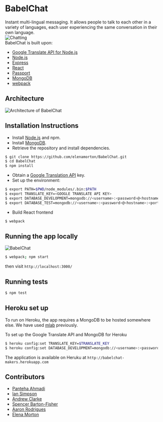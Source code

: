 # BabelChat

Instant multi-lingual messaging.
It allows people to talk to each other in a variety of languages, each user
experiencing the same conversation in their own language.
<br/>
![Chatting](public/images/chat.png "Chat page")
<br/>
BabelChat is built upon:
 * [Google Translate API for Node.js](https://github.com/Localize/node-google-translate)
 * [Node.js](https://nodejs.org/)
 * [Express](http://expressjs.com/)
 * [React](https://facebook.github.io/react/)
 * [Passport](http://passportjs.org/)
 * [MongoDB](https://www.mongodb.com/)
 * [webpack](https://webpack.js.org/)

## Architecture
![Architecture of BabelChat](public/images/Babel-Chat-diagram.png "Architecture of BabelChat")

## Installation Instructions

 * Install [Node.js](https://nodejs.org/) and npm.
 * Install [MongoDB](https://www.mongodb.com/).
 * Retrieve the repository and install dependencies.
```bash
$ git clone https://github.com/elenamorton/BabelChat.git
$ cd BabelChat
$ npm install
```
 * Obtain a [Google Translation API](https://cloud.google.com/translate/) key.
 * Set up the environment:
```bash
$ export PATH=$PWD/node_modules/.bin:$PATH
$ export TRANSLATE_KEY=<GOOGLE TRANSLATE API KEY>
$ export DATABASE_DEVELOPMENT=mongodb://<username>:<password>@<hostname>:<port>/babelchat
$ export DATABASE_TEST=mongodb://<username>:<password>@<hostname>:<port>/babelchat-test
 ```
 * Build React frontend
```bash
$ webpack
```

## Running the app locally
![BabelChat](public/images/sign-in.png "Sign in page")
```bash
$ webpack; npm start
```
then visit `http://localhost:3000/`

## Running tests

```bash
$ npm test
```

## Heroku set up
To run on Heroku, the app requires a MongoDB to be hosted somewhere else.
We have used [mlab](https://www.mlab.com/) previously.

To set up the Google Translate API and MongoDB for Heroku
```bash
$ heroku config:set TRANSLATE_KEY=$TRANSLATE_KEY
$ heroku config:set DATABASE_DEVELOPMENT=mongodb://<username>:<password>@<hostname>.mlab.com:<port>/babelchat
```
The application is available on Heruku at `http://babelchat-makers.herokuapp.com`

## Contributors

 * [Panteha Ahmadi](https://github.com/panteha)
 * [Ian Simpson](https://github.com/Simo72)
 * [Andrew Clarke](https://github.com/Dino982)
 * [Spencer Barton-Fisher](https://github.com/spencerbf)
 * [Aaron Rodrigues](https://github.com/AaronRodrigues)
 * [Elena Morton](https://github.com/elenamorton)
